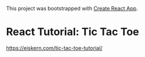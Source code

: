 This project was bootstrapped with [Create React App](https://github.com/facebook/create-react-app).

# React Tutorial: Tic Tac Toe
https://eiskern.com/tic-tac-toe-tutorial/
